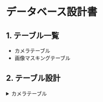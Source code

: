# データベース設計書

## 1. テーブル一覧
- カメラテーブル
- 画像マスキングテーブル
  
## 2. テーブル設計

<details>
<summary>カメラテーブル</summary>
| No | 物理名 | 論理名 | データ型 | 備考 |<br>
| 1 | camera_name | カメラ名 | String | |<br>
| 2 | camera_ip | カメラIPアドレス | Number |  | <br>
| 3 | masking | マスキング情報 | Number | |<br> 
|---|---|---|---|---|

<summary>画像マスキングテーブル</summary>
| No | 物理名 | 論理名 | データ型　| 備考 |
|---|---|---|---|---|
| 1 | CAMERA_NAME| カメラ名 | NVARCHAR | |
| 2 | CAMERA_IP | カメラIPアドレス| NVARCHAR | |
| 3 | MASKING_FLAG | マスキングフラグ | NVARCHAR | '0':マスキングON '1':マスキングOFF |
|---|---|---|---|---|

</details>
